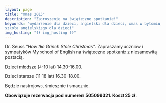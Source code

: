 ```yaml
---
layout: page
title: "Xmas 2016"
description: "Zaproszenie na świąteczne spotkanie!"
keywords: "wydarzenie dla dzieci, angielski dla dzieci, xmas w bytomiu,
szkoła angielskiego dla dzieci"
img_hosting: "{{ img_hosting }}"
---
```


Dr. Seuss *"How the Grinch Stole Christmas"*.
Zapraszamy uczniów i sympatyków My school of English na świąteczne spotkanie z
niesamowitą postacią.

Dzieci młodsze (4-10 lat) 14.30-16.00.

Dzieci starsze (11-18 lat) 16.30-18.00.

Będzie nastrojowo, śmiesznie i smacznie.

**Obowiązuje rezerwacja pod numerem 505099321. Koszt 25 zł.**

<figure>
    <picture>
        <source srcset="{{ page.img_hosting }}/images/small/xmas-2016/grinch.jpg"
            media="(max-width: 400px)">
        <source srcset="{{ page.img_hosting }}/images/medium/xmas-2016/grinch.jpg">
        <img src="{{ page.img_hosting }}/images/medium/xmas-2016/grinch.jpg"
            alt="">
    </picture>
    <figcaption>
    </figcaption>
</figure>
